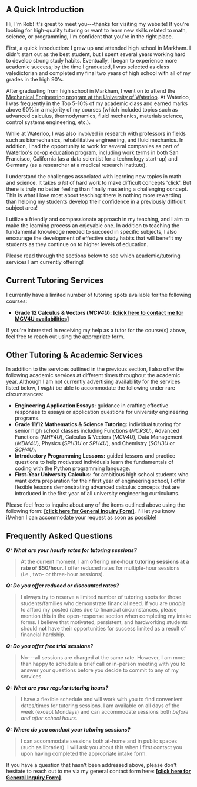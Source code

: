 ## A Quick Introduction

Hi, I'm Rob! It's great to meet you---thanks for visiting my website! If you're looking for high-quality tutoring or want to learn new skills related to math, science, or programming, I'm confident that you're in the right place.

First, a quick introduction: I grew up and attended high school in Markham. I didn't start out as the best student, but I spent several years working hard to develop strong study habits. Eventually, I began to experience more academic success; by the time I graduated, I was selected as class valedictorian and completed my final two years of high school with all of my grades in the high 90's.

After graduating from high school in Markham, I went on to attend the [Mechanical Engineering program at the University of Waterloo](https://uwaterloo.ca/future-students/programs/mechanical-engineering). At Waterloo, I was frequently in the Top 5-10% of my academic class and earned marks above 90% in a majority of my courses (which included topics such as advanced calculus, thermodynamics, fluid mechanics, materials science, control systems engineering, etc.).

While at Waterloo, I was also involved in research with professors in fields such as biomechanics, rehabilitative engineering, and fluid mechanics. In addition, I had the opportunity to work for several companies as part of [Waterloo's co-op education program](https://uwaterloo.ca/future-students/co-op), including work terms in both San Francisco, California (as a data scientist for a technology start-up) and Germany (as a researcher at a medical research institute).

I understand the challenges associated with learning new topics in math and science. It takes *a lot* of hard work to make difficult concepts 'click'. But there is truly no better feeling than finally mastering a challenging concept. This is what I love most about teaching: there is nothing more rewarding than helping my students develop their confidence in a previously difficult subject area!

I utilize a friendly and compassionate approach in my teaching, and I aim to make the learning process an enjoyable one. In addition to teaching the fundamental knowledge needed to succeed in specific subjects, I also encourage the development of effective study habits that will benefit my students as they continue on to higher levels of education.

Please read through the sections below to see which academic/tutoring services I am currently offering!

## Current Tutoring Services

I currently have a limited number of tutoring spots available for the following courses:

* **Grade 12 Calculus & Vectors (*MCV4U*):** [**[click here to contact me for MCV4U availabilities]**](https://forms.gle/xYHn9h3N2FpSAYAM9)

If you're interested in receiving my help as a tutor for the course(s) above, feel free to reach out using the appropriate form.


## Other Tutoring & Academic Services

In addition to the services outlined in the previous section, I also offer the following academic services at different times throughout the academic year. Although I am not currently advertising availability for the services listed below, I *might* be able to accommodate the following under rare circumstances:

* **Engineering Application Essays:** guidance in crafting effective responses to essays or application questions for university engineering programs.
* **Grade 11/12 Mathematics & Science Tutoring:** individual tutoring for senior high school classes including Functions (*MCR3U*), Advanced Functions (*MHF4U*), Calculus & Vectors (*MCV4U*), Data Management (*MDM4U*), Physics (*SPH3U* or *SPH4U*), and Chemistry (*SCH3U* or *SCH4U*).
* **Introductory Programming Lessons:** guided lessons and practice questions to help motivated individuals learn the fundamentals of coding with the Python programming language.
* **First-Year University Calculus:** for ambitious high school students who want extra preparation for their first year of engineering school, I offer flexible lessons demonstrating advanced calculus concepts that are introduced in the first year of all university engineering curriculums.

Please feel free to inquire about any of the items outlined above using the following form: [**[click here for General Inquiry Form]**](https://forms.gle/FX5bP7RuFEFLt8N57). I'll let you know if/when I can accommodate your request as soon as possible!



## Frequently Asked Questions

***Q: What are your hourly rates for tutoring sessions?***

> At the current moment, I am offering **one-hour tutoring sessions at a rate of $50/hour**. I offer reduced rates for multiple-hour sessions (i.e., two- or three-hour sessions).

***Q: Do you offer reduced or discounted rates?***

> I always try to reserve a limited number of tutoring spots for those students/families who demonstrate financial need. If you are *unable* to afford my posted rates due to financial circumstances, please mention this in the open-response section when completing my intake forms. I believe that motivated, persistent, and hardworking students should **not** have their opportunities for success limited as a result of financial hardship.

***Q: Do you offer free trial sessions?***

> No---all sessions are charged at the same rate. However, I am more than happy to schedule a brief call or in-person meeting with you to answer your questions before you decide to commit to any of my services.

***Q: What are your regular tutoring hours?***

> I have a flexible schedule and will work with you to find convenient dates/times for tutoring sessions. I am available on all days of the week (except Mondays) and can accommodate sessions both *before and after school hours.*

***Q: Where do you conduct your tutoring sessions?***

> I can accommodate sessions both at-home and in public spaces (such as libraries). I will ask you about this when I first contact you upon having completed the appropriate intake form.

If you have a question that hasn't been addressed above, please don't hesitate to reach out to me via my general contact form here: [**[click here for General Inquiry Form]**](https://forms.gle/FX5bP7RuFEFLt8N57).
